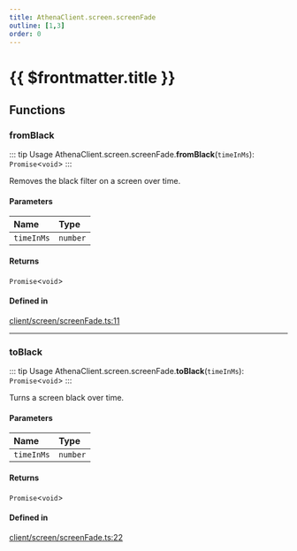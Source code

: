 ```yaml
---
title: AthenaClient.screen.screenFade
outline: [1,3]
order: 0
---
```


# {{ $frontmatter.title }}


## Functions

### fromBlack

::: tip Usage
AthenaClient.screen.screenFade.**fromBlack**(`timeInMs`): `Promise`<`void`\>
:::

Removes the black filter on a screen over time.

#### Parameters

| Name | Type |
| :------ | :------ |
| `timeInMs` | `number` |

#### Returns

`Promise`<`void`\>

#### Defined in

[client/screen/screenFade.ts:11](https://github.com/Stuyk/altv-athena/blob/75aefbb/src/core/client/screen/screenFade.ts#L11)

___

### toBlack

::: tip Usage
AthenaClient.screen.screenFade.**toBlack**(`timeInMs`): `Promise`<`void`\>
:::

Turns a screen black over time.

#### Parameters

| Name | Type |
| :------ | :------ |
| `timeInMs` | `number` |

#### Returns

`Promise`<`void`\>

#### Defined in

[client/screen/screenFade.ts:22](https://github.com/Stuyk/altv-athena/blob/75aefbb/src/core/client/screen/screenFade.ts#L22)
